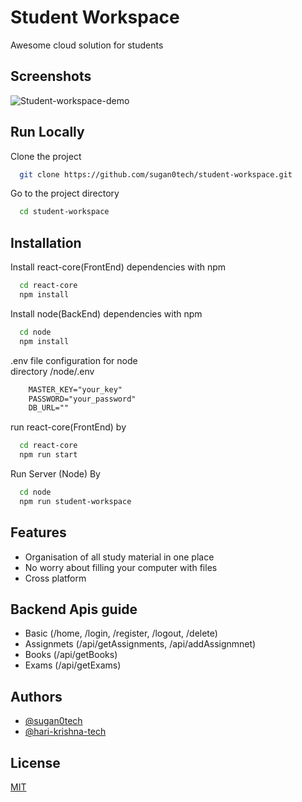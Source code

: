 

# Student Workspace

Awesome cloud solution for students


## Screenshots

![Student-workspace-demo](https://user-images.githubusercontent.com/53630264/154989961-e5aafd21-40be-4ef2-a033-934f5bfdd9e1.png)



## Run Locally

Clone the project

```bash
  git clone https://github.com/sugan0tech/student-workspace.git
```

Go to the project directory

```bash
  cd student-workspace
```

## Installation

Install react-core(FrontEnd) dependencies with npm

```bash
  cd react-core
  npm install 
```



Install node(BackEnd) dependencies with npm

```bash
  cd node
  npm install 
```

.env file configuration for node  
directory /node/.env
```txt
    MASTER_KEY="your_key"
    PASSWORD="your_password"
    DB_URL=""
```

run react-core(FrontEnd) by

```bash
  cd react-core
  npm run start
```

Run Server (Node) By

```bash
  cd node
  npm run student-workspace
```

## Features

- Organisation of all study material in one place
- No worry about filling your computer with files
- Cross platform

## Backend Apis guide

- Basic (/home, /login, /register, /logout, /delete)
- Assignmets (/api/getAssignments, /api/addAssignmnet)
- Books (/api/getBooks)
- Exams (/api/getExams)

## Authors

- [@sugan0tech](https://github.com/sugan0tech)
- [@hari-krishna-tech](https://www.github.com/hari-krishna-tech)



## License

[MIT](https://choosealicense.com/licenses/mit/)

